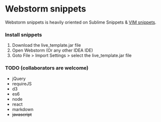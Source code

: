 # Webstorm snippets

Webstorm snippets is heavily oriented on Sublime Snippets & [VIM snippets](https://github.com/honza/vim-snippets).

### Install snippets

1. Download the live_template.jar file
2. Open Webstorm (Or any other IDEA IDE)
3. Goto File > Import Settings > select the live_template.jar file


### TODO (collaborators are welcome)
- jQuery
- requireJS
- d3
- es6
- node
- react
- markdown
- ~~javascript~~
